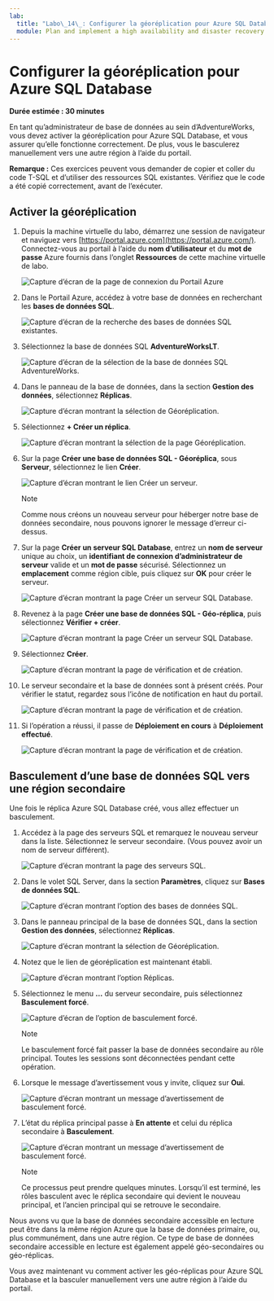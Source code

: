 ```yaml
---
lab:
  title: "Labo\_14\_: Configurer la géoréplication pour Azure SQL Database"
  module: Plan and implement a high availability and disaster recovery solution
---
```


# Configurer la géoréplication pour Azure SQL Database

**Durée estimée : 30 minutes**

En tant qu’administrateur de base de données au sein d’AdventureWorks, vous devez activer la géoréplication pour Azure SQL Database, et vous assurer qu’elle fonctionne correctement. De plus, vous le basculerez manuellement vers une autre région à l’aide du portail.

**Remarque :** Ces exercices peuvent vous demander de copier et coller du code T-SQL et d’utiliser des ressources SQL existantes. Vérifiez que le code a été copié correctement, avant de l’exécuter.

## Activer la géoréplication

1. Depuis la machine virtuelle du labo, démarrez une session de navigateur et naviguez vers [https://portal.azure.com](https://portal.azure.com/). Connectez-vous au portail à l’aide du **nom d’utilisateur** et du **mot de passe** Azure fournis dans l’onglet **Ressources** de cette machine virtuelle de labo.

    ![Capture d’écran de la page de connexion du Portail Azure](../images/dp-300-module-01-lab-01.png)

1. Dans le Portail Azure, accédez à votre base de données en recherchant les **bases de données SQL**.

    ![Capture d’écran de la recherche des bases de données SQL existantes.](../images/dp-300-module-13-lab-03.png)

1. Sélectionnez la base de données SQL **AdventureWorksLT**.

    ![Capture d’écran de la sélection de la base de données SQL AdventureWorks.](../images/dp-300-module-13-lab-04.png)

1. Dans le panneau de la base de données, dans la section **Gestion des données**, sélectionnez **Réplicas**.

    ![Capture d’écran montrant la sélection de Géoréplication.](../images/dp-300-module-14-lab-01.png)

1. Sélectionnez **+ Créer un réplica**.

    ![Capture d’écran montrant la sélection de la page Géoréplication.](../images/dp-300-module-14-lab-02.png)

1. Sur la page **Créer une base de données SQL - Géoréplica**, sous **Serveur**, sélectionnez le lien **Créer**.

    ![Capture d’écran montrant le lien Créer un serveur.](../images/dp-300-module-14-lab-03.png)

    >[!NOTE]
    > Comme nous créons un nouveau serveur pour héberger notre base de données secondaire, nous pouvons ignorer le message d’erreur ci-dessus.

1. Sur la page **Créer un serveur SQL Database**, entrez un **nom de serveur** unique au choix, un **identifiant de connexion d’administrateur de serveur** valide et un **mot de passe** sécurisé. Sélectionnez un **emplacement** comme région cible, puis cliquez sur **OK** pour créer le serveur.

    ![Capture d’écran montrant la page Créer un serveur SQL Database.](../images/dp-300-module-14-lab-04.png)

1. Revenez à la page **Créer une base de données SQL - Géo-réplica**, puis sélectionnez **Vérifier + créer**.

    ![Capture d’écran montrant la page Créer un serveur SQL Database.](../images/dp-300-module-14-lab-05.png)

1. Sélectionnez **Créer**.

    ![Capture d’écran montrant la page de vérification et de création.](../images/dp-300-module-14-lab-06.png)

1. Le serveur secondaire et la base de données sont à présent créés. Pour vérifier le statut, regardez sous l’icône de notification en haut du portail. 

    ![Capture d’écran montrant la page de vérification et de création.](../images/dp-300-module-14-lab-07.png)

1. Si l’opération a réussi, il passe de **Déploiement en cours** à **Déploiement effectué**.

    ![Capture d’écran montrant la page de vérification et de création.](../images/dp-300-module-14-lab-08.png)

## Basculement d’une base de données SQL vers une région secondaire

Une fois le réplica Azure SQL Database créé, vous allez effectuer un basculement.

1. Accédez à la page des serveurs SQL et remarquez le nouveau serveur dans la liste. Sélectionnez le serveur secondaire. (Vous pouvez avoir un nom de serveur différent).

    ![Capture d’écran montrant la page des serveurs SQL.](../images/dp-300-module-14-lab-09.png)

1. Dans le volet SQL Server, dans la section **Paramètres**, cliquez sur **Bases de données SQL**.

    ![Capture d’écran montrant l’option des bases de données SQL.](../images/dp-300-module-14-lab-10.png)

1. Dans le panneau principal de la base de données SQL, dans la section **Gestion des données**, sélectionnez **Réplicas**.

    ![Capture d’écran montrant la sélection de Géoréplication.](../images/dp-300-module-14-lab-01.png)

1. Notez que le lien de géoréplication est maintenant établi.

    ![Capture d’écran montrant l’option Réplicas.](../images/dp-300-module-14-lab-11.png)

1. Sélectionnez le menu **…** du serveur secondaire, puis sélectionnez **Basculement forcé**.

    ![Capture d’écran de l’option de basculement forcé.](../images/dp-300-module-14-lab-12.png)

    > [!NOTE]
    > Le basculement forcé fait passer la base de données secondaire au rôle principal. Toutes les sessions sont déconnectées pendant cette opération.

1. Lorsque le message d’avertissement vous y invite, cliquez sur **Oui**.

    ![Capture d’écran montrant un message d’avertissement de basculement forcé.](../images/dp-300-module-14-lab-13.png)

1. L’état du réplica principal passe à **En attente** et celui du réplica secondaire à **Basculement**. 

    ![Capture d’écran montrant un message d’avertissement de basculement forcé.](../images/dp-300-module-14-lab-14.png)

    > [!NOTE]
    > Ce processus peut prendre quelques minutes. Lorsqu’il est terminé, les rôles basculent avec le réplica secondaire qui devient le nouveau principal, et l’ancien principal qui se retrouve le secondaire.

Nous avons vu que la base de données secondaire accessible en lecture peut être dans la même région Azure que la base de données primaire, ou, plus communément, dans une autre région. Ce type de base de données secondaire accessible en lecture est également appelé géo-secondaires ou géo-réplicas.

Vous avez maintenant vu comment activer les géo-réplicas pour Azure SQL Database et la basculer manuellement vers une autre région à l’aide du portail.
